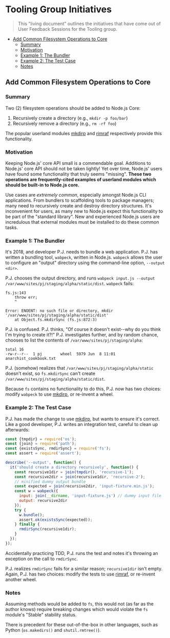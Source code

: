 # Tooling Group Initiatives

> This "living document" outlines the initiatives that have come out of User Feedback Sessions for the Tooling group.

<!-- TOC depthFrom:2 -->

- [Add Common Filesystem Operations to Core](#add-common-filesystem-operations-to-core)
  - [Summary](#summary)
  - [Motivation](#motivation)
  - [Example 1: The Bundler](#example-1-the-bundler)
  - [Example 2: The Test Case](#example-2-the-test-case)
  - [Notes](#notes)

<!-- /TOC -->

## Add Common Filesystem Operations to Core

### Summary

Two (2) filesystem operations should be added to Node.js Core:

1. Recursively create a directory (e.g., `mkdir -p foo/bar`)
2. Recursively remove a directory (e.g., `rm -rf foo`)

The popular userland modules [mkdirp](https://npm.im/mkdirp) and [rimraf](https://npm.im/rimraf) respectively provide this functionality.

### Motivation

Keeping Node.js' core API small is a commendable goal.  Additions to Node.js' core API should not be taken lightly!  Yet over time, Node.js' users have found some functionality that truly seems "missing".  **These two operations are frequently-cited examples of userland modules which should be built-in to Node.js core.**

Use cases are *extremely common*, especially amongst Node.js CLI applications.  From bundlers to scaffolding tools to package managers; many need to recursively create and destroy directory structures.  It's inconvenient for users, as many new to Node.js expect this functionality to be part of the "standard library".  New and experienced Node.js users are incredulous that external modules must be installed to do these common tasks.

### Example 1: The Bundler

It's 2018, and developer P.J. needs to bundle a web application.  P.J. has written a bundling tool, `wabpeck`, written in Node.js.  `wabpeck` allows the user to configure an "output" directory using the command-line option, `--output <dir>`.

P.J. chooses the output directory, and runs `wabpeck input.js --output /var/www/sites/pj/staging/alpha/static/dist`.  `wabpeck` fails:

```plain
fs.js:143
    throw err;
    ^

Error: ENOENT: no such file or directory, mkdir '/var/www/sites/pj/staging/alpha/static/dist'
    at Object.fs.mkdirSync (fs.js:872:3)
```

P.J. is confused.  P.J. thinks, "Of course it doesn't exist--why do you think I'm trying to create it?!"  P.J. investigates further, and by random chance, chooses to list the contents of `/var/www/sites/pj/staging/alpha`:

```plain
total 16
-rw-r--r--  1 pj        wheel  5979 Jun  8 11:01 anarchist_cookbook.txt
```

P.J. (somehow) realizes that `/var/www/sites/pj/staging/alpha/static` doesn't exist, so `fs.mkdirSync` can't create `/var/www/sites/pj/staging/alpha/static/dist`.

Because `fs` contains no functionality to do this, P.J. now has two choices: modify `wabpeck` to use [mkdirp](https://npm.im/mkdirp), or re-invent a wheel.

### Example 2: The Test Case

P.J. has made the change to use [mkdirp](https://npm.im/mkdirp), but wants to ensure it's correct.  Like a good developer, P.J. writes an integration test, careful to clean up afterwards:

```js
const {tmpdir} = require('os');
const {join} = require('path');
const {existsSync, rmdirSync} = require('fs');
const assert = require('assert');

describe('--output', function() {
  it('should create a directory recursively', function() {
    const recursive1dir = join(tmpdir(), 'recursive-1');
    const recursive2dir = join(recursive1dir, 'recursive-2');
    // minified dummy output bundle
    const expected = join(recursive2dir, 'input-fixture.min.js');
    const w = wabpeck({
      input: join(__dirname, 'input-fixture.js') // dummy input file
      output: recursive2dir
    });
    try {
      w.bundle();
      assert.ok(existsSync(expected));
    } finally {
      rmdirSync(recursive1dir);
    }
  });
});
```

Accidentally practicing TDD, P.J. runs the test and notes it's throwing an exception on the call to `rmdirSync`.  

P.J. realizes `rmdirSync` fails for a similar reason; `recursive1dir` isn't empty.  Again, P.J. has two choices: modify the tests to use [rimraf](https://npm.im/rimraf), or re-invent another wheel.

### Notes

Assuming methods would be added to `fs`, this would not (as far as the author knows) require breaking changes which would violate the `fs` module's "Stable" stability status.

There is precedent for these out-of-the-box in other languages, such as Python (`os.makedirs()` and `shutil.rmtree()`).
